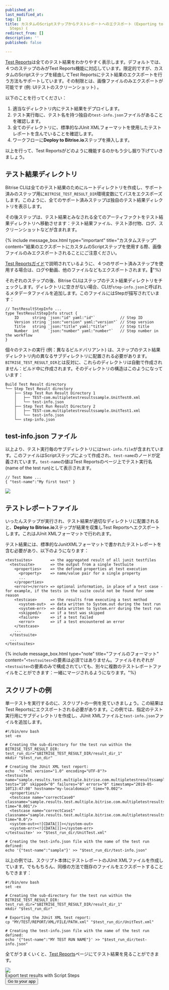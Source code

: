 ```yaml
---
published_at:
last_modified_at:
tag: []
title: カスタムのScriptステップからテストレポートへのエクスポート (Exporting to Test Reports from custom Script
  Steps) (
redirect_from: []
description: ''
published: false

---
```

[Test Reports](/jp/testing/test-reports/)は全てのテスト結果をわかりやすく表示します。デフォルトでは、４つのステップのみがTest Reports機能に対応しています。限定的ですが、カスタムのScriptステップを経由してTest Reportsにテスト結果のエクスポートを行う方法もサポートしています。その制限とは、画像ファイルのみエクスポートが可能です (例: UIテストのスクリーンショット) 。

以下のことを行ってください：

1. 適当なディレクトリ内にテスト結果をデプロイします。
2. テスト実行毎に、テスト名を持つ独自の`test-info.json`ファイルがあることを確認します。
3. 全てのディレクトリに、標準的なJUnit XMLフォーマットを使用したテストレポートを含んでいることを確認します。
4. ワークフローに**Deploy to Bitrise.io**ステップを挿入します。

以上を行って、Test Reportsがどのように機能するのかもう少し掘り下げていきましょう。

## テスト結果ディレクトリ

Bitrise CLIは全てのテスト結果のためにルートディレクトリを作成し、サポート済みのステップ用に`BITRISE_TEST_RESULT_DIR`環境変数にてパスをエクスポーズします。このように、全てのサポート済みステップは独自のテスト結果ディレクトリを表示します。

その後ステップは、テスト結果とみなされる全てのアーティファクトをテスト結果ディレクトリへ移動させます：テスト結果ファイル、テスト添付物、ログ、スクリーンショットなどが含まれます。

{% include message_box.html type="important" title="カスタムステップ" content="結果のエクスポートにカスタムのScriptステップを使用する際、画像ファイルのみエクスポートされることにご注意ください。

[Test Reportsガイド](/jp/testing/test-reports/)で説明されているように、４つのサポート済みステップを使用する場合は、ログや動画、他のファイルなどもエクスポートされます。"%}

それぞれのステップの後、Bitrise CLIはステップのテスト結果ディレクトリをチェックします。ディレクトリに空きがない場合、CLIが`step-info.json`と呼ばれるメタデータファイルを追加します。このファイルにはStepが描写されています：

    // TestResultStepInfo ...
    type TestResultStepInfo struct {
    	ID      string `json:"id" yaml:"id"`           // Step ID
    	Version string `json:"version" yaml:"version"` // Step version
    	Title   string `json:"title" yaml:"title"`     // Step title
    	Number  int    `json:"number" yaml:"number"`   // Step number in the workflow
    }

個々のテストの実行 (例：異なるビルドバリアント) は、ステップのテスト結果ディレクトリ内の異なるサブディレクトリに配置される必要があります。 `BITRISE_TEST_RESULT_DIR`とは反対に、これらのディレクトリは自動で作成されません：ビルド中に作成されます。そのディレクトリの構造はこのようになっています：

    Build Test Result directory
    └── Step Test Result directory
        ├── Step Test Run Result Directory 1
        │   ├── TEST-com.multipletestresultssample.UnitTest0.xml
        │   └── test-info.json
        ├── Step Test Run Result Directory 2
        │   ├── TEST-com.multipletestresultssample.UnitTest1.xml
        │   └── test-info.json
        └── step-info.json

## test-info.json ファイル

以上より、テスト実行毎のサブディレクトリには`test-info.file`が含まれています。このファイルはScriptステップによって作成され、`test-name`のノードが定義されています。`test-name`の値はTest Reportsのページ上でテスト実行名 (name of the test run)として表示されます。

    // Test Name ...
    { "test-name":"My first test" }

![](/img/Test_add-on-6.png)

## テストレポートファイル

いったんステップが実行され、テスト結果が適切なディレクトリに配置されると、**Deploy to Bitrise.io**ステップが結果を収集しTest Reportsへエクスポートします。これはJUnit XMLフォーマットで行われます。

テスト結果には、標準的なJunitXMLフォーマットで書かれたテストレポートを含む必要があり、以下のようになります：

    <testsuites>        => the aggregated result of all junit testfiles
      <testsuite>       => the output from a single TestSuite
        <properties>    => the defined properties at test execution
          <property>    => name/value pair for a single property
          ...
        </properties>
        <error></error> => optional information, in place of a test case - for example, if the tests in the suite could not be found for some reason
        <testcase>      => the results from executing a test method
          <system-out>  => data written to System.out during the test run
          <system-err>  => data written to System.err during the test run
          <skipped/>    => if a test was skipped
          <failure>     => if a test failed
          <error>       => if a test encountered an error
        </testcase>
        ...
      </testsuite>
      ...
    </testsuites>

{% include message_box.html type="note" title="ファイルのフォーマット" content="`<testsuites>`の要素は必須ではありません。ファイルそれぞれが`<testsuite>`の要素のみで構成されていても、別々に複数のテストレポートファイルをことができます：一緒にマージされるようになります。"%}

## スクリプトの例

単一テストを実行するのに、スクリプトの一例を見ていきましょう。この結果はTest Reportsにエクスポートされる必要があります。この例では、指定のテスト実行用にサブディレクトリを作成し、JUnit XMLファイルと`test-info.json`ファイルを追加します。

    #!/bin/env bash
    set -ex
    
    # Creating the sub-directory for the test run within the BITRISE_TEST_RESULT_DIR:
    test_run_dir="$BITRISE_TEST_RESULT_DIR/result_dir_1"
    mkdir "$test_run_dir"
    
    # Creating the JUnit XML test report:
    echo  '<?xml version="1.0" encoding="UTF-8"?>
    <testsuite name="sample.results.test.multiple.bitrise.com.multipletestresultssample.UnitTest0" tests="10" skipped="0" failures="0" errors="0" timestamp="2019-05-10T13:47:08" hostname="my-localdomain" time="0.002">
      <properties/>
      <testcase name="correctCase0" classname="sample.results.test.multiple.bitrise.com.multipletestresultssample.UnitTest0" time="0.001"/>
      <testcase name="correctCase1" classname="sample.results.test.multiple.bitrise.com.multipletestresultssample.UnitTest0" time="0.0"/>
      <system-out><![CDATA[]]></system-out>
      <system-err><![CDATA[]]></system-err>
    </testsuite>' >> "$test_run_dir/UnitTest.xml"
    
    # Creating the test-info.json file with the name of the test run defined:
    echo '{"test-name":"sample"}' >> "$test_run_dir/test-info.json"

以上の例では、スクリプト本体にテストレポートのJUnit XMLファイルを作成しています。でももちろん、同様の方法で既存のファイルをエクスポートすることもできます：

    #!/bin/env bash
    set -ex
    
    # Creating the sub-directory for the test run within the BITRISE_TEST_RESULT_DIR:
    test_run_dir="$BITRISE_TEST_RESULT_DIR/result_dir_1"
    mkdir "$test_run_dir"
    
    # Exporting the JUnit XML test report:
    cp "MY/TEST/REPORT/XML/FILE/PATH.xml" "$test_run_dir/UnitTest.xml"
    
    # Creating the test-info.json file with the name of the test run defined:
    echo '{"test-name":"MY TEST RUN NAME"}' >> "$test_run_dir/test-info.json"

全てがうまくいくと、[Test Reports](/jp/testing/test-reports/)ページにてテスト結果を見ることができます。

<div class="banner"> <img src="/assets/images/banner-bg-888x170.png" style="border: none;"> <div class="deploy-text">Export test results with Script Steps</div> <a target="_blank" href="[https://app.bitrise.io/dashboard/builds](https://app.bitrise.io/dashboard/builds "https://app.bitrise.io/dashboard/builds")"><button class="button">Go to your app</button></a> </div>
